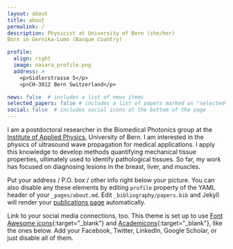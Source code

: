 ```yaml
---
layout: about
title: about
permalink: /
description: Physicist at University of Bern (she/her)
Born in Gernika-Lumo (Basque Country)

profile:
  align: right
  image: naiara_profile.png
  address: >
    <p>Sidlerstrasse 5</p>
    <p>CH-3012 Bern Switzerland</p>

news: false  # includes a list of news items
selected_papers: false # includes a list of papers marked as "selected={true}"
social: false  # includes social icons at the bottom of the page
---
```


I am a postdoctoral researcher in the Biomedical Photonics group at the [Institute of Applied Physics](https://www.iap.unibe.ch/), University of Bern. I am interested in the physics of ultrasound wave propagation for medical applications. I apply this knowledge to develop methods quantifying mechanical tissue properties, ultimately used to identify pathological tissues. So far, my work has focused on diagnosing lesions in the breast, liver, and muscles. 


Put your address / P.O. box / other info right below your picture. You can also disable any these elements by editing `profile` property of the YAML header of your `_pages/about.md`. Edit `_bibliography/papers.bib` and Jekyll will render your [publications page](/al-folio/publications/) automatically.

Link to your social media connections, too. This theme is set up to use [Font Awesome icons](http://fortawesome.github.io/Font-Awesome/){:target="\_blank"} and [Academicons](https://jpswalsh.github.io/academicons/){:target="\_blank"}, like the ones below. Add your Facebook, Twitter, LinkedIn, Google Scholar, or just disable all of them.
